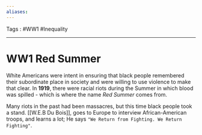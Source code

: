 ```yaml
---
aliases: 
---
```

Tags : #WW1 #Inequality
___
# WW1 Red Summer
White Americans were intent in ensuring that black people remembered their subordinate place in society and were willing to use violence to make that clear. In **1919**, there were racial riots during the Summer in which blood was spilled - which is where the name *Red Summer* comes from.

Many riots in the past had been massacres, but this time black people took a stand. [[W.E.B Du Bois]], goes to Europe to interview African-American troops, and learns a lot; He says `"We Return from Fighting. We Return Fighting"`.